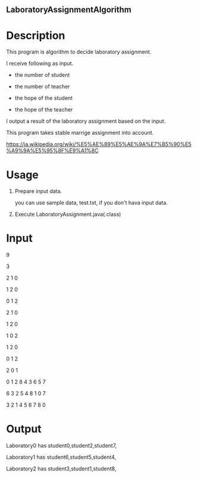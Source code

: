 ## LaboratoryAssignmentAlgorithm

# Description
This program is algorithm to decide laboratory assignment.

I receive following as input.

- the number of student

- the number of teacher

- the hope of the student

- the hope of the teacher

I output a result of the laboratory assignment based on the input.

This program takes stable marrige assignment into account.

https://ja.wikipedia.org/wiki/%E5%AE%89%E5%AE%9A%E7%B5%90%E5%A9%9A%E5%95%8F%E9%A1%8C

# Usage
1. Prepare input data.

   you can use sample data, test.txt, if you don't hava input data.

2. Execute LaboratoryAssignment.java(.class)

# Input 
9

3

2 1 0

1 2 0

0 1 2

2 1 0

1 2 0

1 0 2

1 2 0

0 1 2

2 0 1

0 1 2 8 4 3 6 5 7

6 3 2 5 4 8 1 0 7

3 2 1 4 5 6 7 8 0

# Output
Laboratory0 has student0,student2,student7,

Laboratory1 has student6,student5,student4,

Laboratory2 has student3,student1,student8,